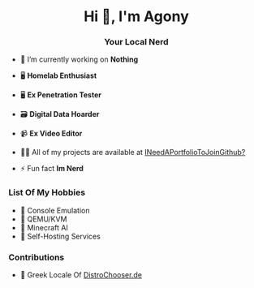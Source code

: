 <h1 align="center">Hi 👋, I'm Agony</h1>
<h3 align="center">Your Local Nerd</h3>

- 🔭 I’m currently working on **Nothing**

- 🖥️ **Homelab Enthusiast**

- 🖥️ **Ex Penetration Tester**

- 🗃️ **Digital Data Hoarder**

- 📹 **Ex Video Editor**

- 👨‍💻 All of my projects are available at [INeedAPortfolioToJoinGithub?](INeedAPortfolioToJoinGithub?)

- ⚡ Fun fact **Im Nerd**

<h3 align="left">List Of My Hobbies</h3>
<p align="left">
  
- 🌱 Console Emulation
- 🌱 QEMU/KVM
- 🌱 Minecraft AI
- 🌱 Self-Hosting Services
</p>

<h3 align="left">Contributions</h3>
<p align="left">
 
- 🐧 Greek Locale Of [DistroChooser.de](https://distrochooser.de/)
 
</p>
